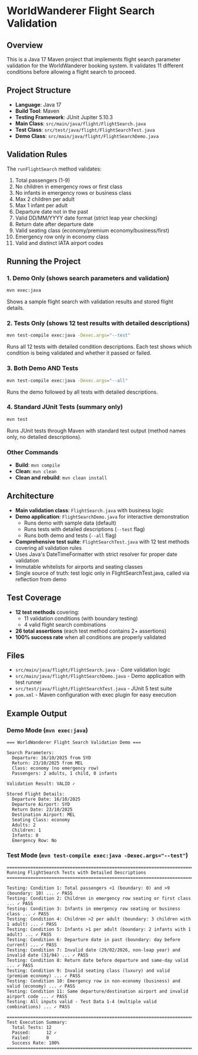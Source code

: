 # WorldWanderer Flight Search Validation

## Overview
This is a Java 17 Maven project that implements flight search parameter validation for the WorldWanderer booking system. It validates 11 different conditions before allowing a flight search to proceed.

## Project Structure
- **Language**: Java 17
- **Build Tool**: Maven
- **Testing Framework**: JUnit Jupiter 5.10.3
- **Main Class**: `src/main/java/flight/FlightSearch.java`
- **Test Class**: `src/test/java/flight/FlightSearchTest.java`
- **Demo Class**: `src/main/java/flight/FlightSearchDemo.java`

## Validation Rules
The `runFlightSearch` method validates:
1. Total passengers (1-9)
2. No children in emergency rows or first class
3. No infants in emergency rows or business class
4. Max 2 children per adult
5. Max 1 infant per adult
6. Departure date not in the past
7. Valid DD/MM/YYYY date format (strict leap year checking)
8. Return date after departure date
9. Valid seating class (economy/premium economy/business/first)
10. Emergency row only in economy class
11. Valid and distinct IATA airport codes

## Running the Project

### 1. Demo Only (shows search parameters and validation)
```bash
mvn exec:java
```
Shows a sample flight search with validation results and stored flight details.

### 2. Tests Only (shows 12 test results with detailed descriptions)
```bash
mvn test-compile exec:java -Dexec.args="--test"
```
Runs all 12 tests with detailed condition descriptions. Each test shows which condition is being validated and whether it passed or failed.

### 3. Both Demo AND Tests
```bash
mvn test-compile exec:java -Dexec.args="--all"
```
Runs the demo followed by all tests with detailed descriptions.

### 4. Standard JUnit Tests (summary only)
```bash
mvn test
```
Runs JUnit tests through Maven with standard test output (method names only, no detailed descriptions).

### Other Commands
- **Build**: `mvn compile`
- **Clean**: `mvn clean`
- **Clean and rebuild**: `mvn clean install`

## Architecture
- **Main validation class**: `FlightSearch.java` with business logic
- **Demo application**: `FlightSearchDemo.java` for interactive demonstration
  - Runs demo with sample data (default)
  - Runs tests with detailed descriptions (`--test` flag)
  - Runs both demo and tests (`--all` flag)
- **Comprehensive test suite**: `FlightSearchTest.java` with 12 test methods covering all validation rules
- Uses Java's DateTimeFormatter with strict resolver for proper date validation
- Immutable whitelists for airports and seating classes
- Single source of truth: test logic only in FlightSearchTest.java, called via reflection from demo

## Test Coverage
- **12 test methods** covering:
  - 11 validation conditions (with boundary testing)
  - 4 valid flight search combinations
- **26 total assertions** (each test method contains 2+ assertions)
- **100% success rate** when all conditions are properly validated

## Files
- `src/main/java/flight/FlightSearch.java` - Core validation logic
- `src/main/java/flight/FlightSearchDemo.java` - Demo application with test runner
- `src/test/java/flight/FlightSearchTest.java` - JUnit 5 test suite
- `pom.xml` - Maven configuration with exec plugin for easy execution

## Example Output

### Demo Mode (`mvn exec:java`)
```
=== WorldWanderer Flight Search Validation Demo ===

Search Parameters:
  Departure: 16/10/2025 from SYD
  Return: 23/10/2025 from MEL
  Class: economy (no emergency row)
  Passengers: 2 adults, 1 child, 0 infants

Validation Result: VALID ✓

Stored Flight Details:
  Departure Date: 16/10/2025
  Departure Airport: SYD
  Return Date: 23/10/2025
  Destination Airport: MEL
  Seating Class: economy
  Adults: 2
  Children: 1
  Infants: 0
  Emergency Row: No
```

### Test Mode (`mvn test-compile exec:java -Dexec.args="--test"`)
```
================================================================================
Running FlightSearch Tests with Detailed Descriptions
================================================================================

Testing: Condition 1: Total passengers <1 (boundary: 0) and >9 (boundary: 10) ... ✓ PASS
Testing: Condition 2: Children in emergency row seating or first class ... ✓ PASS
Testing: Condition 3: Infants in emergency row seating or business class ... ✓ PASS
Testing: Condition 4: Children >2 per adult (boundary: 3 children with 1 adult) ... ✓ PASS
Testing: Condition 5: Infants >1 per adult (boundary: 2 infants with 1 adult) ... ✓ PASS
Testing: Condition 6: Departure date in past (boundary: day before current) ... ✓ PASS
Testing: Condition 7: Invalid date (29/02/2026, non-leap year) and invalid date (31/04) ... ✓ PASS
Testing: Condition 8: Return date before departure and same-day valid ... ✓ PASS
Testing: Condition 9: Invalid seating class (luxury) and valid (premium economy) ... ✓ PASS
Testing: Condition 10: Emergency row in non-economy (business) and valid (economy) ... ✓ PASS
Testing: Condition 11: Same departure/destination airport and invalid airport code ... ✓ PASS
Testing: All inputs valid - Test Data 1-4 (multiple valid combinations) ... ✓ PASS

================================================================================
Test Execution Summary:
  Total Tests: 12
  Passed:      12 ✓
  Failed:      0
  Success Rate: 100%
================================================================================
```
